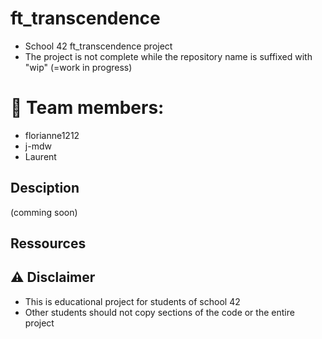 # ft_transcendence
* School 42 ft_transcendence project
* The project is not complete while the repository name is suffixed with "wip" (=work in progress)

# :space_invader: Team members:
* florianne1212
* j-mdw
* Laurent

## Desciption
(comming soon)

## Ressources

## :warning: Disclaimer
*  This is educational project for students of school 42
*  Other students should not copy sections of the code or the entire project
